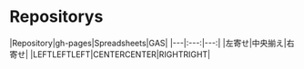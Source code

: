 # Repositorys
|Repository|gh-pages|Spreadsheets|GAS|
|---|:---:|---:|
|左寄せ|中央揃え|右寄せ|
|LEFTLEFTLEFT|CENTERCENTER|RIGHTRIGHT|
